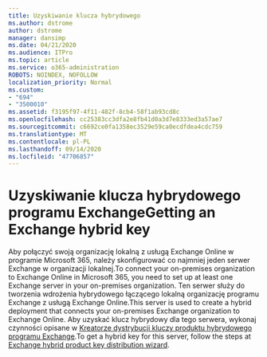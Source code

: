 ```yaml
---
title: Uzyskiwanie klucza hybrydowego
ms.author: dstrome
author: dstrome
manager: dansimp
ms.date: 04/21/2020
ms.audience: ITPro
ms.topic: article
ms.service: o365-administration
ROBOTS: NOINDEX, NOFOLLOW
localization_priority: Normal
ms.custom:
- "694"
- "3500010"
ms.assetid: f3195f97-4f11-482f-8cb4-58f1ab93cd8c
ms.openlocfilehash: cc25383cc3dfa2e8fb41d0a3d7e8333ed3a57ae7
ms.sourcegitcommit: c6692ce0fa1358ec3529e59ca0ecdfdea4cdc759
ms.translationtype: MT
ms.contentlocale: pl-PL
ms.lasthandoff: 09/14/2020
ms.locfileid: "47706857"
---
```

# <a name="getting-an-exchange-hybrid-key"></a><span data-ttu-id="af628-102">Uzyskiwanie klucza hybrydowego programu Exchange</span><span class="sxs-lookup"><span data-stu-id="af628-102">Getting an Exchange hybrid key</span></span>

<span data-ttu-id="af628-103">Aby połączyć swoją organizację lokalną z usługą Exchange Online w programie Microsoft 365, należy skonfigurować co najmniej jeden serwer Exchange w organizacji lokalnej.</span><span class="sxs-lookup"><span data-stu-id="af628-103">To connect your on-premises organization to Exchange Online in Microsoft 365, you need to set up at least one Exchange server in your on-premises organization.</span></span> <span data-ttu-id="af628-104">Ten serwer służy do tworzenia wdrożenia hybrydowego łączącego lokalną organizację programu Exchange z usługą Exchange Online.</span><span class="sxs-lookup"><span data-stu-id="af628-104">This server is used to create a hybrid deployment that connects your on-premises Exchange organization to Exchange Online.</span></span> <span data-ttu-id="af628-105">Aby uzyskać klucz hybrydowy dla tego serwera, wykonaj czynności opisane w [Kreatorze dystrybucji kluczy produktu hybrydowego programu Exchange](https://aka.ms/hybridkey).</span><span class="sxs-lookup"><span data-stu-id="af628-105">To get a hybrid key for this server, follow the steps at [Exchange hybrid product key distribution wizard](https://aka.ms/hybridkey).</span></span>
  